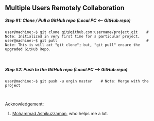 ## Multiple Users Remotely Collaboration

##### Step #1: Clone / Pull a GitHub repo (Local PC <-- GitHub repo)
```console
user@machine:~$ git clone git@github.com:username/project.git    # Note: Initialized in very first time for a particular project.
user@machine:~$ git pull                                         # Note: This is will act "git clone"; but, "git pull" ensure the upgraded GitHub Repo.
```

&nbsp;
&nbsp;


##### Step #2: Push to the GitHub repo (Local PC --> GitHub repo)
```console
user@machine:~$ git push -u orgin master    # Note: Merge with the project
```

&nbsp;
&nbsp;
&nbsp;
&nbsp;

Acknowledgement:
1. [Mohammad Ashikuzzaman](https://github.com/ashikuzzaman-ar/), who helps me a lot.
